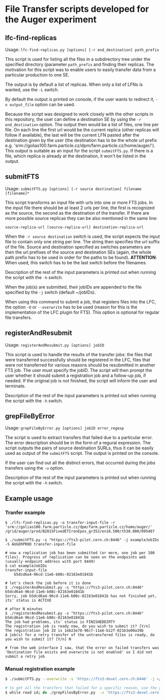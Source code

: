 # File Transfer scripts developed for the Auger experiment

## lfc-find-replicas

Usage: `lfc-find-replicas.py [options] [-r end_destination] path_prefix`

This script is used for listing all the files in a subdirectory tree under the specified directory (parameter `path_prefix` 
and finding their replicas. The motivation for this script was to enable users to easily transfer data from 
a particular production to one SE. 
 
The output is by default a list of replicas. When only a list of LFNs is wanted, use the `-L` switch. 

By default the output is printed on console, if the user wants to redirect it, `-o output_file` option can be used.

Because the script was designed to work closely with the other scripts in this repository, the user can define 
a destination SE by using the `-r end_destination` option. The output then would be a list of files, one line per file. On each line
the first url would be the current replica (other replicas will follow if available), the last will be the current LFN 
pasted after the destination given by the user (the destination has to be the whole url prefix e.g. 'srm://golias100.farm.particle.cz/dpm/farm.particle.cz/home/auger/'). 
This output is suitable as an input for the script `submitFTS.py`. If there is a file, which replica is already at the destination, it won't be listed in the output.

## submitFTS

Usage: `submitFTS.py [options] [-r source destination] filename [filename]*`

This script transforms an input file with urls into one or more FTS jobs. In the input file there should be at least 2 urls per 
line, the first is recognized as the source, the second as the destination of the transfer. If there are more possible
source replicas they can be also mentioned in the same line:

`source-replica-url [source-replica-url] destination-replica-url`

When the `-r source destination` switch is used, the script expects the input file to contain only one string per line.
The string then specifies the url suffix of the file. Source and destination specified as switches parameters are then
the url prefixes of the source and destination SEs (again, the whole path prefix has to be used in order for the paths to 
be found). **ATTENTION**: When used, this switch has to be the last switch before the filenames.

Description of the rest of the input parameters is printed out when running the script with the `-h` switch.
 
When the job(s) are submitted, their jobIDs are appended to the file specified by the `-j` switch (default ~/jobIDs).

When using this command to submit a job, that registers files into the LFC, the option `-O` or `--overwrite` has to be used
(reason for this is the implementation of the LFC plugin for FTS). This option is optional for regular file transfers.

## registerAndResubmit

Usage: `registerAndResubmit.py [options] jobID`

This script is used to handle the results of the transfer jobs: the files that were transferred successfully should be registered
 in the LFC, files that were not transferred for various reasons should be resubmitted in another FTS job. The user must specify
 the jobID. The script will then prompt the user whether it should submit a registration job and a follow-up job, if needed. If
 the original job is not finished, the script will inform the user and terminate.
 
Description of the rest of the input parameters is printed out when running the script with the `-h` switch.


## grepFileByError

Usage: `grepFileByError.py [options] jobID error_regexp`

The script is used to extract transfers that failed due to a particular error. The error description should be in the 
form of a regural expression. The script outputs the pairs of 
source destination SURLs, thus it can be easily used as output of the `submitFTS` script. The output is printed 
on the console.

If the user can find out all the distinct errors, that occurred during the jobs transfers using the `-u` option. 

Description of the rest of the input parameters is printed out when running the script with the `-h` switch.

## Example usage

### Tranfer example
```
$ ./lfc-find-replicas.py -o transfer-input-file -r 'srm://golias100.farm.particle.cz/dpm/farm.particle.cz/home/auger/' /grid/auger/prod/B2015FixedETIronEpos_gr352/en18.500/th38.000/095487

$ ./submitFTS.py -s "https://fts3-pilot.cern.ch:8446" -j exampleJobIDs -S AUGERPROD transfer-input-file

# now a replication job has been submitted (or more, one job per 100 files). Progress of replication can be seen on the endpoints web (usually endpoint address with port 8449)
$ cat exampleJobIDs 
transfer-input-file
	b5dcd6a4-96cd-11e6-b08c-02163e01841b

# let's check the job before it is done
$ ./registerAndResubmit.py -s "https://fts3-pilot.cern.ch:8446" b5dcd6a4-96cd-11e6-b08c-02163e01841b
Sorry, job b5dcd6a4-96cd-11e6-b08c-02163e01841b has not finished yet, its' status is ACTIVE

# after N minutes
$ ./registerAndResubmit.py -s "https://fts3-pilot.cern.ch:8446" b5dcd6a4-96cd-11e6-b08c-02163e01841b
The job had problems, its' status is FINISHEDDIRTY
The registration job is ready now, do you wish to submit it? [Y/n]
The registration job ID is 1eb23e70-96cf-11e6-b12f-02163e00a39b
A job(s) for a retry transfer of the untransfered files is ready, do you wish to submit it? [Y/n] N

# from the web interface I saw, that the error on failed transfers was 'Destination file exists and overwrite is not enabled' so I did not submit a retry job
```

### Manual registration example

```bash
$ ./submitFTS.py --overwrite -s 'https://fts3-devel.cern.ch:8446' -j ~/job.ids -r 'srm://dpm1.egee.cesnet.cz/dpm/cesnet.cz/home/auger/grid/auger/prod/' 'lfc://lfc1.egee.cesnet.cz/grid/auger/prod' toBeRegisteredFilenames

# to get all the transfers that failed for a specific reason, use the grepFilesByError command: 
$ while read id; do ./grepFilesByError.py  -s 'https://fts3-devel.cern.ch:8446' $id "No such file or directory" >> files.with.errors; done < ~/job.ids
```